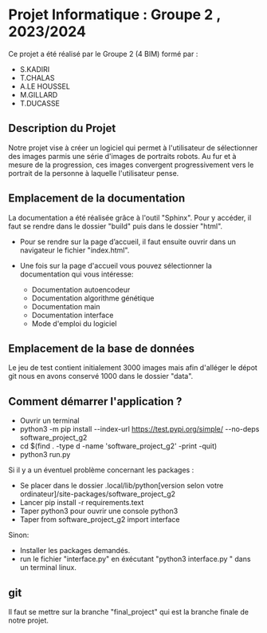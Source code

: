 
# Projet Informatique : Groupe 2 , 2023/2024

Ce projet a été réalisé par le Groupe 2 (4 BIM) formé par :
- S.KADIRI
- T.CHALAS
- A.LE HOUSSEL
- M.GILLARD
- T.DUCASSE

## Description du Projet

Notre projet vise à créer un logiciel qui permet à l'utilisateur de sélectionner des images parmis une série d'images de portraits robots. Au fur et à mesure de la progression, ces images convergent progressivement vers le portrait de la personne à laquelle l'utilisateur pense.


## Emplacement de la documentation

La documentation a été réalisée grâce à l'outil "Sphinx". Pour y accéder, il faut se rendre dans le dossier "build" puis dans le dossier "html".

  * Pour se rendre sur la page d’accueil, il faut ensuite ouvrir dans un navigateur le fichier "index.html".

  * Une fois sur la page d'accueil vous pouvez sélectionner la documentation qui vous intéresse:
      - Documentation autoencodeur
      - Documentation algorithme génétique
      - Documentation main
      - Documentation interface
      - Mode d'emploi du logiciel

## Emplacement de la base de données

Le jeu de test contient initialement 3000 images mais afin d'alléger le dépot git nous en avons conservé 1000 dans le dossier "data".

## Comment démarrer l'application ?

* Ouvrir un terminal
* python3 -m pip install --index-url https://test.pypi.org/simple/ --no-deps software_project_g2   
* cd $(find . -type d -name 'software_project_g2' -print -quit)
* python3 run.py

Si il y a un éventuel problème concernant les packages :
* Se placer dans le dossier .local/lib/python[version selon votre ordinateur]/site-packages/software_project_g2
* Lancer pip install -r requirements.text
* Taper python3 pour ouvrir une console python3
* Taper from software_project_g2 import interface

Sinon:
* Installer les packages demandés.
* run le fichier "interface.py" en éxécutant "python3 interface.py " dans un terminal linux.

## git

Il faut se mettre sur la branche "final_project" qui est la branche finale de notre projet.
